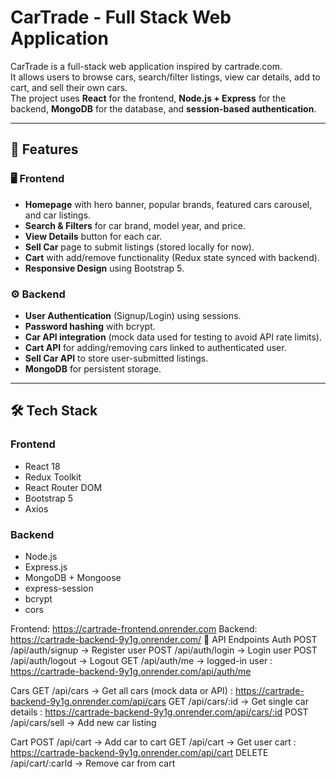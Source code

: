 # CarTrade - Full Stack Web Application

CarTrade is a full-stack web application inspired by cartrade.com.  
It allows users to browse cars, search/filter listings, view car details, add to cart, and sell their own cars.  
The project uses **React** for the frontend, **Node.js + Express** for the backend, **MongoDB** for the database, and **session-based authentication**.

---

## 🚀 Features

### 🖥️ Frontend
- **Homepage** with hero banner, popular brands, featured cars carousel, and car listings.
- **Search & Filters** for car brand, model year, and price.
- **View Details** button for each car.
- **Sell Car** page to submit listings (stored locally for now).
- **Cart** with add/remove functionality (Redux state synced with backend).
- **Responsive Design** using Bootstrap 5.

### ⚙️ Backend
- **User Authentication** (Signup/Login) using sessions.
- **Password hashing** with bcrypt.
- **Car API integration** (mock data used for testing to avoid API rate limits).
- **Cart API** for adding/removing cars linked to authenticated user.
- **Sell Car API** to store user-submitted listings.
- **MongoDB** for persistent storage.

---

## 🛠️ Tech Stack

### Frontend
- React 18
- Redux Toolkit
- React Router DOM
- Bootstrap 5
- Axios

### Backend
- Node.js
- Express.js
- MongoDB + Mongoose
- express-session
- bcrypt
- cors

Frontend: https://cartrade-frontend.onrender.com
Backend:  https://cartrade-backend-9y1g.onrender.com/
🔗 API Endpoints
Auth
POST /api/auth/signup → Register user
POST /api/auth/login → Login user
POST /api/auth/logout → Logout
GET  /api/auth/me → logged-in user  : https://cartrade-backend-9y1g.onrender.com/api/auth/me


Cars
GET /api/cars → Get all cars (mock data or API) : https://cartrade-backend-9y1g.onrender.com/api/cars
GET /api/cars/:id → Get single car details : https://cartrade-backend-9y1g.onrender.com/api/cars/:id
POST /api/cars/sell → Add new car listing

Cart
POST /api/cart → Add car to cart
GET /api/cart → Get user cart : https://cartrade-backend-9y1g.onrender.com/api/cart
DELETE /api/cart/:carId → Remove car from cart 



